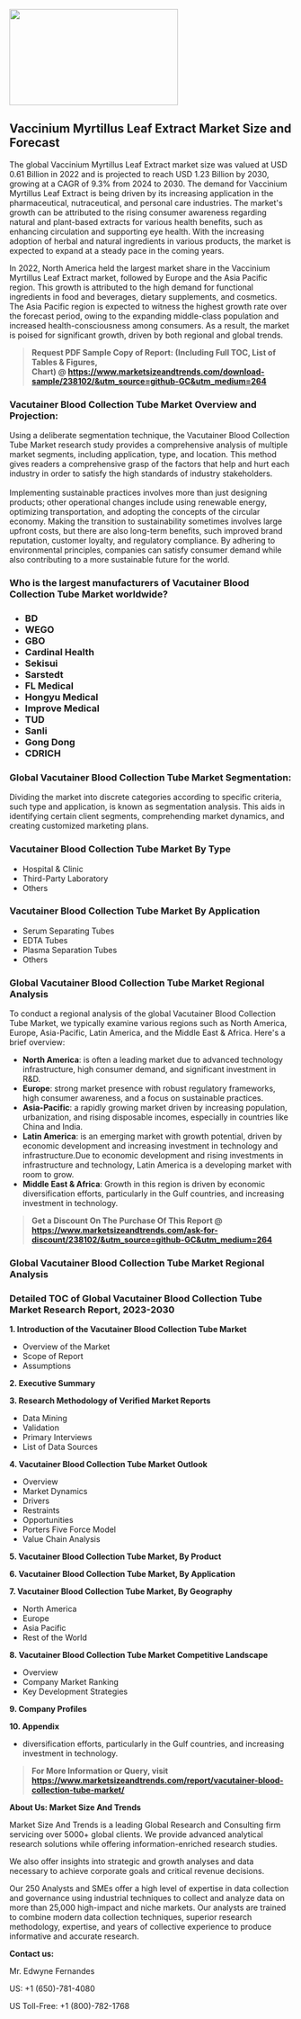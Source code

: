<p><img class="alignnone size-medium wp-image-20088" src="https://ffe5etoiles.com/wp-content/uploads/2024/12/MST1-300x171.png" alt="" width="300" height="171" /></p><h2>Vaccinium Myrtillus Leaf Extract Market Size and Forecast</h2><p>The global Vaccinium Myrtillus Leaf Extract market size was valued at USD 0.61 Billion in 2022 and is projected to reach USD 1.23 Billion by 2030, growing at a CAGR of 9.3% from 2024 to 2030. The demand for Vaccinium Myrtillus Leaf Extract is being driven by its increasing application in the pharmaceutical, nutraceutical, and personal care industries. The market's growth can be attributed to the rising consumer awareness regarding natural and plant-based extracts for various health benefits, such as enhancing circulation and supporting eye health. With the increasing adoption of herbal and natural ingredients in various products, the market is expected to expand at a steady pace in the coming years.</p><p>In 2022, North America held the largest market share in the Vaccinium Myrtillus Leaf Extract market, followed by Europe and the Asia Pacific region. This growth is attributed to the high demand for functional ingredients in food and beverages, dietary supplements, and cosmetics. The Asia Pacific region is expected to witness the highest growth rate over the forecast period, owing to the expanding middle-class population and increased health-consciousness among consumers. As a result, the market is poised for significant growth, driven by both regional and global trends.</p></p><blockquote id="" class=""><strong>Request PDF Sample Copy of Report: (Including Full TOC, List of Tables &amp; Figures, Chart)&nbsp;@&nbsp;<strong><a href="https://www.marketsizeandtrends.com/download-sample/238102/&utm_source=github-GC&utm_medium=264" target="_blank">https://www.marketsizeandtrends.com/download-sample/238102/&utm_source=github-GC&utm_medium=264</a></strong></strong></blockquote><h3 id="" class="">Vacutainer Blood Collection Tube Market&nbsp;Overview and Projection:</h3><p id="" class="">Using a deliberate segmentation technique, the Vacutainer Blood Collection Tube Market research study provides a comprehensive analysis of multiple market segments, including application, type, and location. This method gives readers a comprehensive grasp of the factors that help and hurt each industry in order to satisfy the high standards of industry stakeholders. <br /> <br />Implementing sustainable practices involves more than just designing products; other operational changes include using renewable energy, optimizing transportation, and adopting the concepts of the circular economy. Making the transition to sustainability sometimes involves large upfront costs, but there are also long-term benefits, such improved brand reputation, customer loyalty, and regulatory compliance. By adhering to environmental principles, companies can satisfy consumer demand while also contributing to a more sustainable future for the world.</p><h3 id="" class="">Who is the largest manufacturers of&nbsp;Vacutainer Blood Collection Tube Market worldwide?</h3><h3 class=""><p><ul><li>BD </li><li> WEGO </li><li> GBO </li><li> Cardinal Health </li><li> Sekisui </li><li> Sarstedt </li><li> FL Medical </li><li> Hongyu Medical </li><li> Improve Medical </li><li> TUD </li><li> Sanli </li><li> Gong Dong </li><li> CDRICH</li></ul></p></h3><h3 id="" class="">Global&nbsp;Vacutainer Blood Collection Tube Market Segmentation:</h3><p id="" class="">Dividing the market into discrete categories according to specific criteria, such type and application, is known as segmentation analysis. This aids in identifying certain client segments, comprehending market dynamics, and creating customized marketing plans.</p><h3 id="" class="">Vacutainer Blood Collection Tube Market&nbsp;By Type</h3><p><p><ul><li>Hospital & Clinic</li><li> Third-Party Laboratory</li><li> Others</p></li></ul></p></p><h3 id="" class="">Vacutainer Blood Collection Tube Market&nbsp;By Application</h3><p class=""><p><ul><li>Serum Separating Tubes</li><li> EDTA Tubes</li><li> Plasma Separation Tubes</li><li> Others</li></ul></p></p><h3 id="" class="">Global Vacutainer Blood Collection Tube Market Regional Analysis</h3><p id="" class="">To conduct a regional analysis of the global Vacutainer Blood Collection Tube Market, we typically examine various regions such as North America, Europe, Asia-Pacific, Latin America, and the Middle East &amp; Africa. Here's a brief overview:</p><ul><li><strong>North America</strong>: is often a leading market due to advanced technology infrastructure, high consumer demand, and significant investment in R&amp;D.</li><li><strong>Europe</strong>: strong market presence with robust regulatory frameworks, high consumer awareness, and a focus on sustainable practices.</li><li><strong>Asia-Pacific</strong>: a rapidly growing market driven by increasing population, urbanization, and rising disposable incomes, especially in countries like China and India.</li><li><strong>Latin America</strong>: is an emerging market with growth potential, driven by economic development and increasing investment in technology and infrastructure.Due to economic development and rising investments in infrastructure and technology, Latin America is a developing market with room to grow.</li><li><strong>Middle East &amp; Africa</strong>: Growth in this region is driven by economic diversification efforts, particularly in the Gulf countries, and increasing investment in technology.</li></ul><blockquote id="" class=""><strong>Get a Discount On The Purchase Of This Report @ <strong><a href="https://www.marketsizeandtrends.com/ask-for-discount/238102/&utm_source=github-GC&utm_medium=264" target="_blank">https://www.marketsizeandtrends.com/ask-for-discount/238102/&utm_source=github-GC&utm_medium=264</a></strong></strong></blockquote><h3 id="" class="">Global Vacutainer Blood Collection Tube Market Regional Analysis</h3><h3 id="" class="">Detailed TOC of Global Vacutainer Blood Collection Tube Market Research Report, 2023-2030</h3><p id="" class=""><strong>1. Introduction of the Vacutainer Blood Collection Tube Market</strong></p><ul><li>Overview of the Market</li><li>Scope of Report</li><li>Assumptions</li></ul><p id="" class=""><strong>2. Executive Summary</strong></p><p id="" class=""><strong>3. Research Methodology of Verified Market Reports</strong></p><ul><li>Data Mining</li><li>Validation</li><li>Primary Interviews</li><li>List of Data Sources</li></ul><p id="" class=""><strong>4. Vacutainer Blood Collection Tube Market Outlook</strong></p><ul><li>Overview</li><li>Market Dynamics</li><li>Drivers</li><li>Restraints</li><li>Opportunities</li><li>Porters Five Force Model</li><li>Value Chain Analysis</li></ul><p id="" class=""><strong>5. Vacutainer Blood Collection Tube Market, By Product</strong></p><p id="" class=""><strong>6. Vacutainer Blood Collection Tube Market, By Application</strong></p><p id="" class=""><strong>7. Vacutainer Blood Collection Tube Market, By Geography</strong></p><ul><li>North America</li><li>Europe</li><li>Asia Pacific</li><li>Rest of the World</li></ul><p id="" class=""><strong>8. Vacutainer Blood Collection Tube Market Competitive Landscape</strong></p><ul><li>Overview</li><li>Company Market Ranking</li><li>Key Development Strategies</li></ul><p id="" class=""><strong>9. Company Profiles</strong></p><p id="" class=""><strong>10. Appendix</strong></p><ul><li>diversification efforts, particularly in the Gulf countries, and increasing investment in technology.</li></ul><blockquote id="" class=""><strong>For More Information or Query, visit <strong><strong><a href="https://www.marketsizeandtrends.com/report/vacutainer-blood-collection-tube-market/" target="_blank">https://www.marketsizeandtrends.com/report/vacutainer-blood-collection-tube-market/</a></strong></strong></strong></blockquote><p id="" class=""><strong>About Us: Market Size And Trends</strong></p><p id="" class="">Market Size And Trends is a leading Global Research and Consulting firm servicing over 5000+ global clients. We provide advanced analytical research solutions while offering information-enriched research studies.</p><p id="" class="">We also offer insights into strategic and growth analyses and data necessary to achieve corporate goals and critical revenue decisions.</p><p id="" class="">Our 250 Analysts and SMEs offer a high level of expertise in data collection and governance using industrial techniques to collect and analyze data on more than 25,000 high-impact and niche markets. Our analysts are trained to combine modern data collection techniques, superior research methodology, expertise, and years of collective experience to produce informative and accurate research.</p><p id="" class=""><strong>Contact us:</strong></p><p id="" class="">Mr. Edwyne Fernandes</p><p id="" class="">US: +1 (650)-781-4080</p><p id="" class="">US Toll-Free: +1 (800)-782-1768</p>
